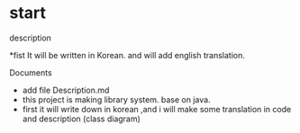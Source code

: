 # start
description

*fist It will be written in Korean. and will add english translation.

Documents 
- add file Description.md
- this project is making library system. base on java. 
- first it will write down in korean ,and i will make some translation in code and description (class diagram)

